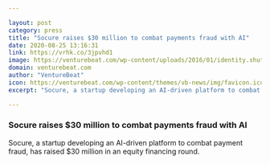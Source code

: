 ```yaml
---

layout: post
category: press
title: "Socure raises $30 million to combat payments fraud with AI"
date: 2020-08-25 13:16:31
link: https://vrhk.co/3jpvhd1
image: https://venturebeat.com/wp-content/uploads/2016/01/identity.shutterstock_158989667-1-e1597945235962.jpg?w=1200&strip=all
domain: venturebeat.com
author: "VentureBeat"
icon: https://venturebeat.com/wp-content/themes/vb-news/img/favicon.ico
excerpt: "Socure, a startup developing an AI-driven platform to combat payment fraud, has raised $30 million in an equity financing round."

---
```


### Socure raises $30 million to combat payments fraud with AI

Socure, a startup developing an AI-driven platform to combat payment fraud, has raised $30 million in an equity financing round.